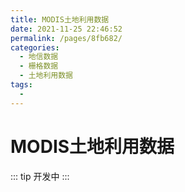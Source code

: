 ```yaml
---
title: MODIS土地利用数据
date: 2021-11-25 22:46:52
permalink: /pages/8fb682/
categories:
  - 地信数据
  - 栅格数据
  - 土地利用数据
tags:
  - 
---
```

# MODIS土地利用数据

::: tip
开发中
:::

